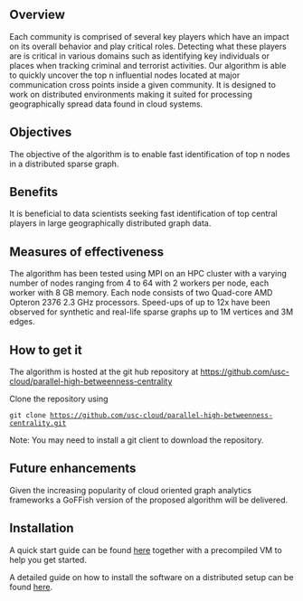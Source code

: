 Overview
--------

Each community is comprised of several key players which have an impact on its overall behavior and play critical roles. Detecting what these players are is critical in various domains such as identifying key individuals or places when tracking criminal and terrorist activities. Our algorithm is able to quickly uncover the top n influential nodes located at major communication cross points inside a given community. It is designed to work on distributed environments making it suited for processing geographically spread data found in cloud systems.

Objectives
----------

The objective of the algorithm is to enable fast identification of top n nodes in a distributed sparse graph.

Benefits
--------
It is beneficial to data scientists seeking fast identification of top central players in large geographically distributed graph data.

Measures of effectiveness
-------------------------

The algorithm has been tested using MPI on an HPC cluster with a varying number of nodes ranging from 4 to 64 with 2 workers per node, each worker with 8 GB memory. Each node consists of two Quad-core AMD Opteron 2376 2.3 GHz processors. Speed-ups of up to 12x have been observed for synthetic and real-life sparse graphs up to 1M vertices and 3M edges.

How to get it
---------------

The algorithm is hosted at the git hub repository at https://github.com/usc-cloud/parallel-high-betweenness-centrality

Clone the repository using

<code>git clone https://github.com/usc-cloud/parallel-high-betweenness-centrality.git</code>

Note: You may need to install a git client to download the repository.


Future enhancements
-------------------
Given the increasing popularity of cloud oriented graph analytics frameworks a GoFFish version of the proposed algorithm will be delivered.


Installation
------------

A quick start guide can be found [here](QuickStart.md) together with a precompiled VM to help you get started.

A detailed guide on how to install the software on a distributed setup can be found [here](GeneralInstallationGuide.md).
